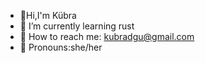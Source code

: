 
- 🧷Hi,I'm Kübra
- 🌱 I’m currently learning rust
- 💌 How to reach me: kubradgu@gmail.com
- 🩵 Pronouns:she/her
